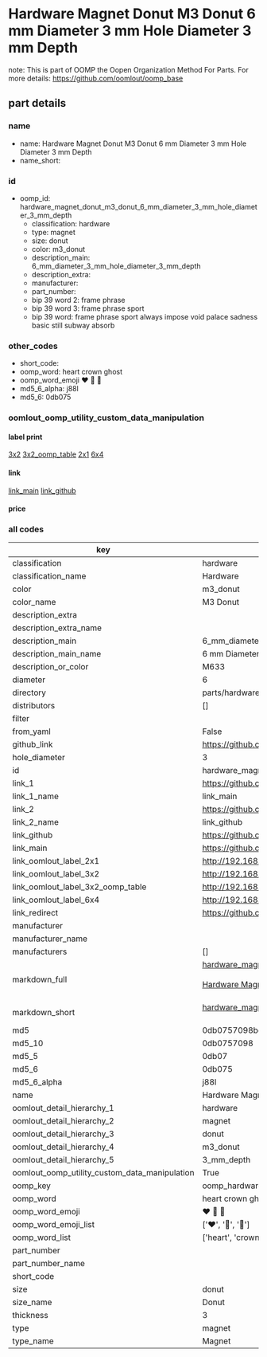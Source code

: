 # Hardware Magnet Donut M3 Donut 6 mm Diameter 3 mm Hole Diameter 3 mm Depth  

note: This is part of OOMP the Oopen Organization Method For Parts. For more details: https://github.com/oomlout/oomp_base

##  part details
  







### name
* name: Hardware Magnet Donut M3 Donut 6 mm Diameter 3 mm Hole Diameter 3 mm Depth
* name_short: 
### id
* oomp_id: hardware_magnet_donut_m3_donut_6_mm_diameter_3_mm_hole_diameter_3_mm_depth
  * classification: hardware
  * type: magnet
  * size: donut
  * color: m3_donut
  * description_main: 6_mm_diameter_3_mm_hole_diameter_3_mm_depth
  * description_extra: 
  * manufacturer: 
  * part_number: 
  * bip 39 word 2: frame phrase
  * bip 39 word 3: frame phrase sport
  * bip 39 word: frame phrase sport always impose void palace sadness basic still subway absorb

### other_codes
* short_code: 
* oomp_word: heart crown ghost
* oomp_word_emoji :heart: :crown: :ghost:
* md5_6_alpha: j88l
* md5_6: 0db075






### oomlout_oomp_utility_custom_data_manipulation
#### label print
[3x2](http://192.168.1.245:1112/?label=oomp%20j88l)
[3x2_oomp_table](http://192.168.1.108:1112/?label=oomp%20j88l)
[2x1](http://192.168.1.242:1112/?label=oomp%20j88l)
[6x4](http://192.168.1.55:1112/?label=oomp%20j88l)    

#### link

[link_main](https://github.com/oomlout/oomlout_oomp_version_1_messy/tree/main/parts/hardware_magnet_donut_m3_donut_6_mm_diameter_3_mm_hole_diameter_3_mm_depth) [link_github](https://github.com/oomlout/oomlout_oomp_version_1_messy/tree/main/parts/hardware_magnet_donut_m3_donut_6_mm_diameter_3_mm_hole_diameter_3_mm_depth)                             

#### price







### all codes 
| key | value |  
| --- | --- |  
| classification | hardware |  
| classification_name | Hardware |  
| color | m3_donut |  
| color_name | M3 Donut |  
| description_extra |  |  
| description_extra_name |  |  
| description_main | 6_mm_diameter_3_mm_hole_diameter_3_mm_depth |  
| description_main_name | 6 mm Diameter 3 mm Hole Diameter 3 mm Depth |  
| description_or_color | M633 |  
| diameter | 6 |  
| directory | parts/hardware_magnet_donut_m3_donut_6_mm_diameter_3_mm_hole_diameter_3_mm_depth |  
| distributors | [] |  
| filter |  |  
| from_yaml | False |  
| github_link | https://github.com/oomlout/oomlout_oomp_part_src/tree/main/parts/hardware_magnet_donut_m3_donut_6_mm_diameter_3_mm_hole_diameter_3_mm_depth |  
| hole_diameter | 3 |  
| id | hardware_magnet_donut_m3_donut_6_mm_diameter_3_mm_hole_diameter_3_mm_depth |  
| link_1 | https://github.com/oomlout/oomlout_oomp_version_1_messy/tree/main/parts/hardware_magnet_donut_m3_donut_6_mm_diameter_3_mm_hole_diameter_3_mm_depth |  
| link_1_name | link_main |  
| link_2 | https://github.com/oomlout/oomlout_oomp_version_1_messy/tree/main/parts/hardware_magnet_donut_m3_donut_6_mm_diameter_3_mm_hole_diameter_3_mm_depth |  
| link_2_name | link_github |  
| link_github | https://github.com/oomlout/oomlout_oomp_version_1_messy/tree/main/parts/hardware_magnet_donut_m3_donut_6_mm_diameter_3_mm_hole_diameter_3_mm_depth |  
| link_main | https://github.com/oomlout/oomlout_oomp_version_1_messy/tree/main/parts/hardware_magnet_donut_m3_donut_6_mm_diameter_3_mm_hole_diameter_3_mm_depth |  
| link_oomlout_label_2x1 | http://192.168.1.242:1112/?label=oomp%20j88l |  
| link_oomlout_label_3x2 | http://192.168.1.245:1112/?label=oomp%20j88l |  
| link_oomlout_label_3x2_oomp_table | http://192.168.1.108:1112/?label=oomp%20j88l |  
| link_oomlout_label_6x4 | http://192.168.1.55:1112/?label=oomp%20j88l |  
| link_redirect | https://github.com/oomlout/oomlout_oomp_version_1_messy/tree/main/parts/hardware_magnet_donut_m3_donut_6_mm_diameter_3_mm_hole_diameter_3_mm_depth |  
| manufacturer |  |  
| manufacturer_name |  |  
| manufacturers | [] |  
| markdown_full | [hardware_magnet_donut_m3_donut_6_mm_diameter_3_mm_hole_diameter_3_mm_depth](none)<br>[](none)<br>[Hardware Magnet Donut M3 Donut 6 Mm Diameter 3 Mm Hole Diameter 3 Mm Depth](none)<br><br> |  
| markdown_short | [hardware_magnet_donut_m3_donut_6_mm_diameter_3_mm_hole_diameter_3_mm_depth](none)<br><br> |  
| md5 | 0db0757098bdf3e7d638f079a568f2e4 |  
| md5_10 | 0db0757098 |  
| md5_5 | 0db07 |  
| md5_6 | 0db075 |  
| md5_6_alpha | j88l |  
| name | Hardware Magnet Donut M3 Donut 6 mm Diameter 3 mm Hole Diameter 3 mm Depth |  
| oomlout_detail_hierarchy_1 | hardware |  
| oomlout_detail_hierarchy_2 | magnet |  
| oomlout_detail_hierarchy_3 | donut |  
| oomlout_detail_hierarchy_4 | m3_donut |  
| oomlout_detail_hierarchy_5 | 3_mm_depth |  
| oomlout_oomp_utility_custom_data_manipulation | True |  
| oomp_key | oomp_hardware_magnet_donut_m3_donut_6_mm_diameter_3_mm_hole_diameter_3_mm_depth |  
| oomp_word | heart crown ghost |  
| oomp_word_emoji | :heart: :crown: :ghost: |  
| oomp_word_emoji_list | [':heart:', ':crown:', ':ghost:'] |  
| oomp_word_list | ['heart', 'crown', 'ghost'] |  
| part_number |  |  
| part_number_name |  |  
| short_code |  |  
| size | donut |  
| size_name | Donut |  
| thickness | 3 |  
| type | magnet |  
| type_name | Magnet |  
